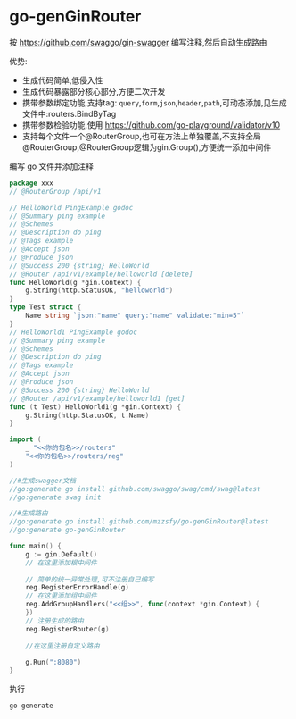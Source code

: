 # go-genGinRouter

按 https://github.com/swaggo/gin-swagger 编写注释,然后自动生成路由

优势: 
- 生成代码简单,低侵入性
- 生成代码暴露部分核心部分,方便二次开发
- 携带参数绑定功能,支持tag: `query`,`form`,`json`,`header`,`path`,可动态添加,见生成文件中:routers.BindByTag
- 携带参数检验功能,使用 https://github.com/go-playground/validator/v10
- 支持每个文件一个@RouterGroup,也可在方法上单独覆盖,不支持全局@RouterGroup,@RouterGroup逻辑为gin.Group(),方便统一添加中间件

编写 go 文件并添加注释
```go
package xxx
// @RouterGroup /api/v1

// HelloWorld PingExample godoc
// @Summary ping example
// @Schemes
// @Description do ping
// @Tags example
// @Accept json
// @Produce json
// @Success 200 {string} HelloWorld
// @Router /api/v1/example/helloworld [delete]
func HelloWorld(g *gin.Context) {
    g.String(http.StatusOK, "helloworld")
}
type Test struct {
    Name string `json:"name" query:"name" validate:"min=5"`
}
// HelloWorld1 PingExample godoc
// @Summary ping example
// @Schemes
// @Description do ping
// @Tags example
// @Accept json
// @Produce json
// @Success 200 {string} HelloWorld
// @Router /api/v1/example/helloworld1 [get]
func (t Test) HelloWorld1(g *gin.Context) {
    g.String(http.StatusOK, t.Name)
}
```

```go
import (
    _ "<<你的包名>>/routers"
    "<<你的包名>>/routers/reg"
)

//#生成swagger文档
//go:generate go install github.com/swaggo/swag/cmd/swag@latest
//go:generate swag init

//#生成路由
//go:generate go install github.com/mzzsfy/go-genGinRouter@latest
//go:generate go-genGinRouter

func main() {
    g := gin.Default()
    // 在这里添加根中间件
    
    // 简单的统一异常处理,可不注册自己编写
    reg.RegisterErrorHandle(g)
    // 在这里添加组中间件
    reg.AddGroupHandlers("<<组>>", func(context *gin.Context) {
    })
    // 注册生成的路由
    reg.RegisterRouter(g)
    
    //在这里注册自定义路由
    
    g.Run(":8080")
}
```

执行
```
go generate
```
